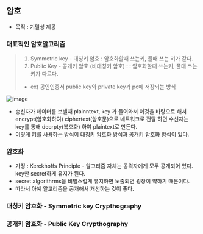 ## 암호
- 목적 : 기밀성 제공

### 대표적인 암호알고리즘
> 1) Symmetric key - 대칭키 암호 : 암호화할때 쓰는키, 풀때 쓰는 키가 같다.
> 2) Public Key - 공개키 암호 (비대칭키 암호) : : 암호화할때 쓰는키, 풀대 쓰는 키가 다르다.
> -  ex) 공인인증서 public key와 private key가 pc에 저장되는 방식

![image](https://user-images.githubusercontent.com/55049159/158124236-6abc181c-d783-4f7a-adbe-1a28a75e03ae.png)
- 송신자가 데이터를 보낼때 plainntext, key 가 들어와서 이것을 바탕으로 해서 encrypt(암호화하여) ciphertext(암호문)으로 네트워크로 전달 하면 수신자는 key를 통해 decrpty(복호화) 하여 plaintext로 만든다.
- 이렇게 키를 사용하는 방식이 대칭키 암호화 방식과 공개키 암호화 방식이 있다. 

### 암호화
- 가정 : Kerckhoffs Principle - 알고리즘 자체는 공격자에게 모두 공개되어 있다. key만 secret하게 유지가 된다. 
- secret algorithrms을 비밀스럽게 유지하면 노출되면 굉장이 약하기 때문이다. 
- 따라서 아예 알고리즘을 공개해서 개선하는 것이 좋다.  

### 대칭키 암호화 - Symmetric key Crypthography
### 공개키 암호화 - Public Key Crypthography
